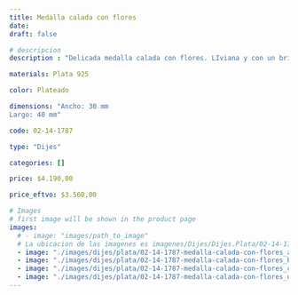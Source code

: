 ```yaml
---
title: Medalla calada con flores
date: 
draft: false

# descripcion
description : "Delicada medalla calada con flores. LIviana y con un brillo hermoso."

materials: Plata 925

color: Plateado

dimensions: "Ancho: 30 mm 
Largo: 40 mm"

code: 02-14-1787

type: "Dijes"

categories: []

price: $4.190,00

price_eftvo: $3.560,00

# Images
# first image will be shown in the product page
images:
  # - image: "images/path_to_image"
  # La ubicacion de las imagenes es imagenes/Dijes/Dijes.Plata/02-14-1787-medalla-calada-con-flores
  - image: "./images/dijes/plata/02-14-1787-medalla-calada-con-flores_a.jpg"
  - image: "./images/dijes/plata/02-14-1787-medalla-calada-con-flores_b.jpg"
  - image: "./images/dijes/plata/02-14-1787-medalla-calada-con-flores_c.jpg"
  - image: "./images/dijes/plata/02-14-1787-medalla-calada-con-flores_d.jpg"
---
```

